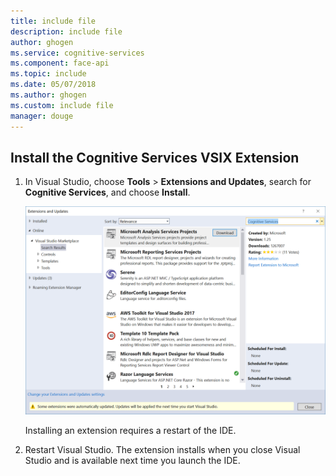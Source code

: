```yaml
---
title: include file
description: include file
author: ghogen
ms.service: cognitive-services
ms.component: face-api
ms.topic: include
ms.date: 05/07/2018
ms.author: ghogen
ms.custom: include file
manager: douge
---
```

## Install the Cognitive Services VSIX Extension

1. In Visual Studio, choose **Tools** > **Extensions and Updates**, search for **Cognitive Services**, and choose **Install**.

   ![Install the Cognitive Services VSIX package](../media/install-cognitive-services-vsix.PNG)

   Installing an extension requires a restart of the IDE.

2. Restart Visual Studio. The extension installs when you close Visual Studio and is available next time you launch the IDE.

